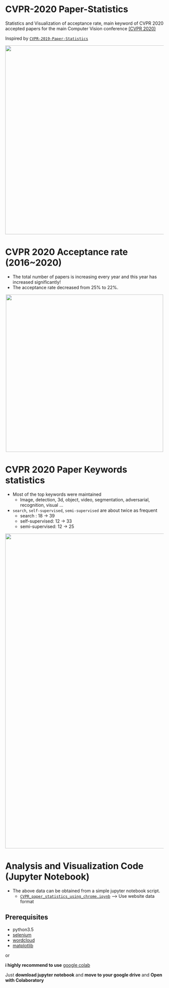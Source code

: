 # CVPR-2020 Paper-Statistics
Statistics and Visualization of acceptance rate, main keyword of CVPR 2020 accepted papers for the main Computer Vision conference [(CVPR 2020)](http://cvpr2020.thecvf.com/)

Inspired by [`CVPR-2019-Paper-Statistics`](https://github.com/hoya012/CVPR-2019-Paper-Statistics)

<p align="center">
  <img width="600" src="/2020_cvpr/keyword_cloud.png">
</p>

# CVPR 2020 Acceptance rate (2016~2020)

- The total number of papers is increasing every year and this year has increased significantly!
- The acceptance rate decreased from 25% to 22%.

<p align="center">
  <img width="500" src="/2020_cvpr/cvpr_acceptance_rate.PNG">
</p>


# CVPR 2020 Paper Keywords statistics

- Most of the top keywords were maintained
   - Image, detection, 3d, object, video, segmentation, adversarial, recognition, visual …
- `search`, `self-supervised`, `semi-supervised` are about twice as frequent
   - search : 18 -> 39
   - self-supervised: 12 -> 33
   - semi-supervised: 12 -> 25

<p align="center">
  <img width="1000" src="https://github.com/hoya012/CVPR-2020-Paper-Statistics/blob/master/2020_cvpr/top_keywords_2019%2B2020.jpg">
</p>

# Analysis and Visualization Code (Jupyter Notebook)

- The above data can be obtained from a simple jupyter notebook script.
   - [`CVPR_paper_statistics_using_chrome.ipynb`](https://github.com/hoya012/CVPR-2020-Paper-Statistics/blob/master/2020_cvpr/CVPR2020_paper_statistics_using_chrome.ipynb) --> Use website data format

## Prerequisites
- python3.5
- [selenium](https://selenium-python.readthedocs.io/)
- [wordcloud](https://pypi.org/project/wordcloud/)
- [matplotlib](https://matplotlib.org/)

or 

**i highly recommend to use** [google colab](https://colab.research.google.com/)

Just **download jupyter notebook** and **move to your google drive** and **Open with Colaboratory**



